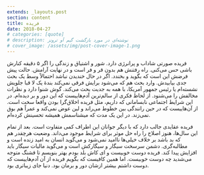 ```yaml
---
extends: _layouts.post
section: content
title: فریده
date: 2018-04-27
# categories: [quote]
# description: نوشته‌ای در مورد بازگشت گیم آو ترونز
# cover_image: /assets/img/post-cover-image-1.png
---
```





فریده صورتی شاداب و پرانرژی دارد. شور و اشتیاق و زندگی را اگر ۵ دقیقه کنارش باشی حس می‌کنی. راه رفتنش هم بدون قر و فر است و در نهایت آرامش. حالت پیش فرضش این است که بگوید و بخندد. اگر در حال خندیدن نباشد احتمالاً وسط یک بحث جدی بیابیدش. وارد بحث هم که می‌شود برایش فرقی نمی‌کند بندهٔ یک لا قبا جلویش نشسته‌ام یا رئیس جمهور آمریکا، با همه به جدیت بحث می‌کند. گوش شنوا دارد و نظرات مخالفش را می‌شنود. از لحاظ فکری از سالم‌ترین آدم‌هاییست که این دور و بر دیده‌ام. در این شرایط اجتماعی نابسامانی که داریم، مثل فریده اخلاق‌گرا بودن واقعا سخت است. از آن‌هاییست که در حین رانندگی بین خطوط می‌راند و لین عوض نمی‌کند و عمراً هم بوق نمی‌زند. در این یک مدت که میشناسمش همیشه تحسینش کرده‌ام.

فریده عقایدی جالب دارد که با دیگر جوانان این اطراف کمی متفاوت است. بعد از تمام این سال‌ها، هنوز اصلاح را راه حل موثر برای شرایط موجود می‌داند. وضعیت هرچقدر هم که بد باشد بر خلاف خیلی‌ها ناامید نمی‌شود و می‌گوید انسان به امید زنده است و مطالبه‌گری. دشمن سرسخت سیگار و سیگارکش است و می‌گوید مالیات سیگار باید افزایش پیدا کند. فریده دوست خوبیست و ای کاش بلد بودم بهتر بنویسم تا قشنگ متوجه می‌شدید چه دوست خوبیست. اما همین کافیست که بگویم فریده از آن آدم‌هاییست که دوست داشتم بیشتر ازشان دور و برمان بود. دنیا جای زیباتری بود.
